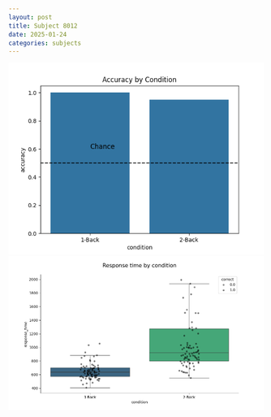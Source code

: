 ```yaml
---
layout: post
title: Subject 8012
date: 2025-01-24
categories: subjects
---
```


![](data/8012/run-8/8012_ATS_acc.png)
![](data/8012/run-8/8012_ATS_rt.png)
